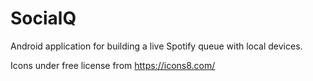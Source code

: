 # SocialQ
Android application for building a live Spotify queue with local devices.

Icons under free license from https://icons8.com/
